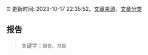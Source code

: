 :alarm_clock: 更新时间: 2023-10-17 22:35:52。[文章来源](/README.md)、[文章分类](/TAGS.md)

## 报告


> 关键字：`报告`、`月报`



